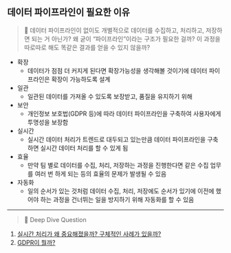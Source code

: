 ## 데이터 파이프라인이 필요한 이유

> 🤔 데이터 파이프라인이 없이도 개별적으로 데이터를 수집하고, 처리하고, 저장하면 되는 거 아닌가? 왜 굳이 “파이프라인”이라는 구조가 필요한 걸까? 이 과정을 따로따로 해도 똑같은 결과를 얻을 수 있지 않을까?

- 확장
  - 데이터가 점점 더 커지게 된다면 확장가능성을 생각해볼 것이기에 데이터 파이프라인은 확장이 가능하도록 설계
- 일관
  - 일관된 데이터를 가져올 수 있도록 보장받고, 품질을 유지하기 위해
- 보안
  - 개인정보 보호법(GDPR 등)에 따라 데이터 파이프라인을 구축하여 사용자에게 투명성을 보장함
- 실시간
  - 실시간 데이터 처리가 트렌드로 대두되고 있는만큼 데이터 파이프라인을 구축하면 실시간 데이터 처리를 할 수 있게 됨
- 효율
  - 만약 팀 별로 데이터를 수집, 처리, 저장하는 과정을 진행한다면 같은 수집 업무를 여러 번 하게 되는 등의 효율의 문제가 발생될 수 있음
- 자동화
  - 일의 순서가 있는 것처럼 데이터 수집, 처리, 저장에도 순서가 있기에 이전에 했어야 하는 과정을 건너뛰는 일을 방지하기 위해 자동화를 할 수 있음
---
> 🤔 Deep Dive Question

1. [실시간 처리가 왜 중요해졌을까? 구체적인 사례가 있을까?](../Data_Streamming/importance-data-streamming.md)
2. [GDPR이 뭘까?]()